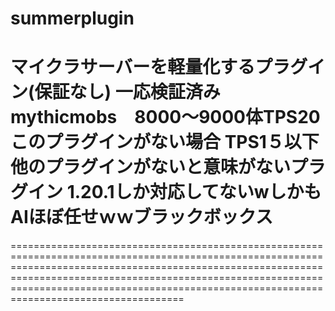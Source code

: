 # summerplugin
マイクラサーバーを軽量化するプラグイン(保証なし)
        一応検証済み　mythicmobs　8000～9000体TPS20　このプラグインがない場合 TPS1５以下
        他のプラグインがないと意味がないプラグイン
1.20.1しか対応してないwしかもAIほぼ任せｗｗブラックボックス
==================================================================================================================================================================================================================================================================================================================











============================================================================================================================================================================================================================================================================================================
